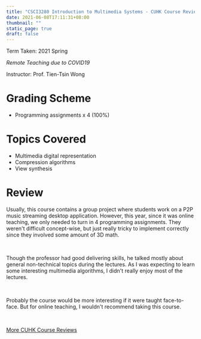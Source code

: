 ```yaml
---
title: "CSCI3280 Introduction to Multimedia Systems - CUHK Course Review"
date: 2021-06-08T17:11:31+08:00
thumbnail: ""
static_page: true
draft: false
---
```


Term Taken: 2021 Spring

*Remote Teaching due to COVID19*

Instructor: Prof. Tien-Tsin Wong

# Grading Scheme
* Programming assignments x 4 (100%)

# Topics Covered
* Multimedia digital representation
* Compression algorithms
* View synthesis

# Review
Usually, this course contains a group project where students work on a P2P music streaming desktop application. However, this year, since it was online teaching, we only needed to turn in 4 programming assignments. They weren't difficult concept-wise, but just really tricky to implement correctly since they involved some amount of 3D math.

<br />

Though the professor had good delivering skills, he talked mostly about general non-technical topics during the lectures. As I was expecting to learn some interesting multimedia algorithms, I didn't really enjoy most of the lectures.

<br />

Probably the course would be more interesting if it were taught face-to-face. But for online teaching, I wouldn't recommend taking this course.

<br />

[More CUHK Course Reviews](/course-review)